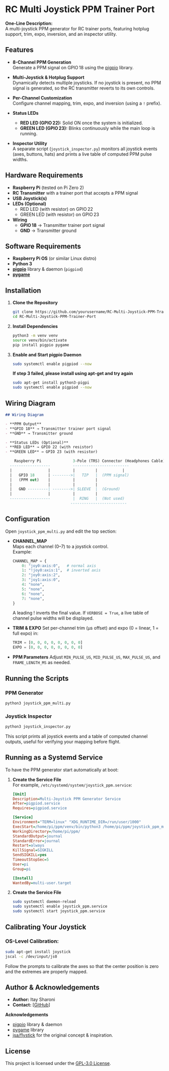 # RC Multi Joystick PPM Trainer Port

**One-Line Description:**  
A multi-joystick PPM generator for RC trainer ports, featuring hotplug support, trim, expo, inversion, and an inspector utility.

## Features

- **8-Channel PPM Generation**  
  Generate a PPM signal on GPIO 18 using the [pigpio](http://abyz.me.uk/rpi/pigpio/) library.

- **Multi-Joystick & Hotplug Support**  
  Dynamically detects multiple joysticks. If no joystick is present, no PPM signal is generated, so the RC transmitter reverts to its own controls.

- **Per-Channel Customization**  
  Configure channel mapping, trim, expo, and inversion (using a `!` prefix).

- **Status LEDs**  
  - **RED LED (GPIO 22):** Solid ON once the system is initialized.  
  - **GREEN LED (GPIO 23):** Blinks continuously while the main loop is running.

- **Inspector Utility**  
  A separate script (`joystick_inspector.py`) monitors all joystick events (axes, buttons, hats) and prints a live table of computed PPM pulse widths.

## Hardware Requirements

- **Raspberry Pi** (tested on Pi Zero 2)
- **RC Transmitter** with a trainer port that accepts a PPM signal
- **USB Joystick(s)**
- **LEDs (Optional)**  
  - RED LED (with resistor) on GPIO 22  
  - GREEN LED (with resistor) on GPIO 23
- **Wiring**  
  - **GPIO 18** → Transmitter trainer port signal  
  - **GND** → Transmitter ground

## Software Requirements

- **Raspberry Pi OS** (or similar Linux distro)
- **Python 3**
- [**pigpio**](http://abyz.me.uk/rpi/pigpio/) library & daemon (`pigpiod`)
- [**pygame**](https://www.pygame.org/)

## Installation

1. **Clone the Repository**

   ```bash
   git clone https://github.com/yourusername/RC-Multi-Joystick-PPM-Trainer-Port.git
   cd RC-Multi-Joystick-PPM-Trainer-Port
   ```

2. **Install Dependencies**

   ```bash
   python3 -m venv venv
   source venv/bin/activate
   pip install pigpio pygame
   ```

3. **Enable and Start pigpio Daemon**

   ```bash
   sudo systemctl enable pigpiod --now
   ```

   **If step 3 failed, please install using apt-get and try again**

   ```bash
   sudo apt-get install python3-pigpi
   sudo systemctl enable pigpiod --now
   ```

## Wiring Diagram

   ```markdown
## Wiring Diagram

- **PPM Output**  
  - **GPIO 18** → Transmitter trainer port signal
  - **GND** → Transmitter ground

- **Status LEDs (Optional)**  
  - **RED LED** → GPIO 22 (with resistor)
  - **GREEN LED** → GPIO 23 (with resistor)
   ```

```sql
    Raspberry Pi              3‑Pole (TRS) Connector (Headphones Cable)
  ------------------          -------------------------
  |                |          |         |           |
  |   GPIO 18      | -------->|   TIP   |  (PPM signal)
  |   (PPM out)    |          |         |           
  |                |          |         |           
  |   GND ---------| -------->| SLEEVE  |  (Ground)
  |                |          |         |
  ------------------          |  RING   |  (Not used)
                             -------------------------
```

## Configuration

Open `joystick_ppm_multi.py` and edit the top section:

- **CHANNEL_MAP**  
  Maps each channel (0–7) to a joystick control.  
  Example:
  ```python
  CHANNEL_MAP = {
      0: "joy0:axis:0",   # normal axis
      1: "!joy0:axis:1",  # inverted axis
      2: "joy0:axis:2",
      3: "joy1:axis:0",
      4: "none",
      5: "none",
      6: "none",
      7: "none",
  }
  ```

  A leading ! inverts the final value.
  If `VERBOSE = True`, a live table of channel pulse widths will be displayed.

- **TRIM & EXPO**
  Set per-channel trim (µs offset) and expo (0 = linear, 1 = full expo) in:
  ```python
  TRIM = [0, 0, 0, 0, 0, 0, 0, 0]
  EXPO = [0, 0, 0, 0, 0, 0, 0, 0]
  ```

- **PPM Parameters**
  Adjust `MIN_PULSE_US`, `MID_PULSE_US`, `MAX_PULSE_US`, and `FRAME_LENGTH_MS` as needed.


## Running the Scripts

### PPM Generator

```bash
python3 joystick_ppm_multi.py
```


### Joystick Inspector

```bash
python3 joystick_inspector.py
```
This script prints all joystick events and a table of computed channel outputs, useful for verifying your mapping before flight.


## Running as a Systemd Service

To have the PPM generator start automatically at boot:

1. **Create the Service File**  
   For example, `/etc/systemd/system/joystick_ppm.service`:
   ```ini
   [Unit]
   Description=Multi-Joystick PPM Generator Service
   After=pigpiod.service
   Requires=pigpiod.service

   [Service]
   Environment="TERM=linux" "XDG_RUNTIME_DIR=/run/user/1000"
   ExecStart=/home/pi/ppm/venv/bin/python3 /home/pi/ppm/joystick_ppm_multi.py
   WorkingDirectory=/home/pi/ppm/
   StandardOutput=journal
   StandardError=journal
   Restart=always
   KillSignal=SIGKILL
   SendSIGKILL=yes
   TimeoutStopSec=5
   User=pi
   Group=pi

   [Install]
   WantedBy=multi-user.target
   ```

2. **Create the Service File**
   ```bash
   sudo systemctl daemon-reload
   sudo systemctl enable joystick_ppm.service
   sudo systemctl start joystick_ppm.service
   ```

## Calibrating Your Joystick
### OS-Level Calibration:
```bash
sudo apt-get install joystick
jscal -c /dev/input/js0
```
Follow the prompts to calibrate the axes so that the center position is zero and the extremes are properly mapped.


## Author & Acknowledgements

- **Author:** Itay Sharoni 
- **Contact:** [[GitHub](https://github.com/Itay-Sharon)]

**Acknowledgements**  
- [pigpio](http://abyz.me.uk/rpi/pigpio/) library & daemon  
- [pygame](https://www.pygame.org/) library  
- [jsa/flystick](https://github.com/jsa/flystick) for the original concept & inspiration.


## License

This project is licensed under the [GPL-3.0 License](LICENSE).



